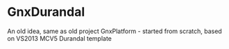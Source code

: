 GnxDurandal
===========
An old idea, same as old project GnxPlatform - started from scratch, based on VS2013 MCV5 Durandal template 
